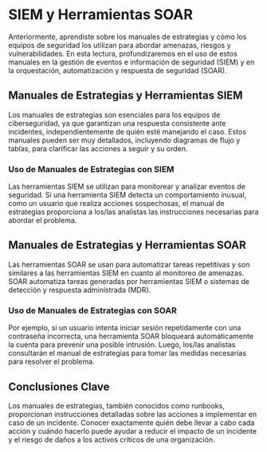# SIEM y Herramientas SOAR

Anteriormente, aprendiste sobre los manuales de estrategias y cómo los equipos de seguridad los utilizan para abordar amenazas, riesgos y vulnerabilidades. En esta lectura, profundizaremos en el uso de estos manuales en la gestión de eventos e información de seguridad (SIEM) y en la orquestación, automatización y respuesta de seguridad (SOAR).

## Manuales de Estrategias y Herramientas SIEM

Los manuales de estrategias son esenciales para los equipos de ciberseguridad, ya que garantizan una respuesta consistente ante incidentes, independientemente de quién esté manejando el caso. Estos manuales pueden ser muy detallados, incluyendo diagramas de flujo y tablas, para clarificar las acciones a seguir y su orden.

### Uso de Manuales de Estrategias con SIEM

Las herramientas SIEM se utilizan para monitorear y analizar eventos de seguridad. Si una herramienta SIEM detecta un comportamiento inusual, como un usuario que realiza acciones sospechosas, el manual de estrategias proporciona a los/las analistas las instrucciones necesarias para abordar el problema.

## Manuales de Estrategias y Herramientas SOAR

Las herramientas SOAR se usan para automatizar tareas repetitivas y son similares a las herramientas SIEM en cuanto al monitoreo de amenazas. SOAR automatiza tareas generadas por herramientas SIEM o sistemas de detección y respuesta administrada (MDR).

### Uso de Manuales de Estrategias con SOAR

Por ejemplo, si un usuario intenta iniciar sesión repetidamente con una contraseña incorrecta, una herramienta SOAR bloqueará automáticamente la cuenta para prevenir una posible intrusión. Luego, los/las analistas consultarán el manual de estrategias para tomar las medidas necesarias para resolver el problema.

## Conclusiones Clave

Los manuales de estrategias, también conocidos como runbooks, proporcionan instrucciones detalladas sobre las acciones a implementar en caso de un incidente. Conocer exactamente quién debe llevar a cabo cada acción y cuándo hacerlo puede ayudar a reducir el impacto de un incidente y el riesgo de daños a los activos críticos de una organización.
